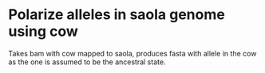 # Polarize alleles in saola genome using cow

Takes bam with cow mapped to saola, produces fasta with allele in the cow as the one is assumed to be the ancestral state.

